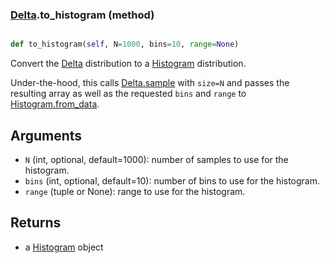 ### [Delta](Delta.md).to_histogram (method)


```py

def to_histogram(self, N=1000, bins=10, range=None)

```



Convert the [Delta](Delta.md) distribution to a [Histogram](Histogram.md) distribution.

Under-the-hood, this calls [Delta.sample](Delta.sample.md) with `size=N` and passes
the resulting array as well as the requested `bins` and `range`
to [Histogram.from_data](Histogram.from_data.md).

Arguments
-----------
* `N` (int, optional, default=1000): number of samples to use for
    the histogram.
* `bins` (int, optional, default=10): number of bins to use for the
    histogram.
* `range` (tuple or None): range to use for the histogram.

Returns
--------
* a [Histogram](Histogram.md) object

